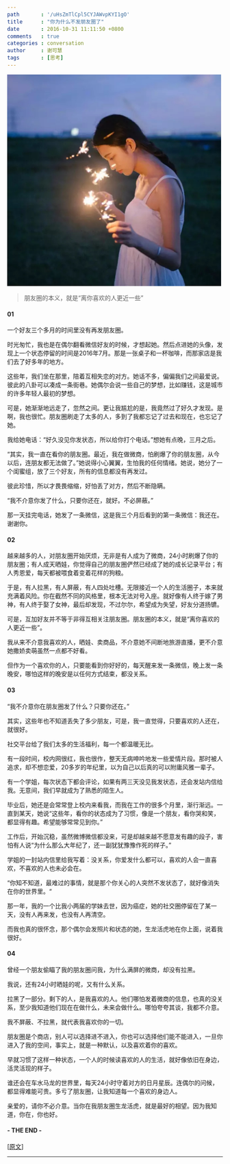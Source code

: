 ```yaml
---
path       : '/uHsZmTlCpl5CYJAWvpKYI1gO'
title      : "你为什么不发朋友圈了"
date       : 2016-10-31 11:11:50 +0800
comments   : true
categories : conversation
author     : 谢可慧
tags       : [思考]
---
```


<img src="/images/2016/2016-10-31-111150.jpeg" width="500" />

> 朋友圈的本义，就是“离你喜欢的人更近一些”

#### 01

一个好友三个多月的时间里没有再发朋友圈。

<!--more-->

时光匆忙，我也是在偶尔翻看微信好友的时候，才想起她。然后点进她的头像，发现上一个状态停留的时间是2016年7月。那是一张桌子和一杯咖啡，而那家店是我们去了好多年的地方。

这些年，我们坐在那里，陪着互相失恋的对方。她话不多，偏偏我们之间最爱说。彼此的八卦可以凑成一条街巷。她偶尔会说一些自己的梦想，比如赚钱，这是城市的许多年轻人最初的梦想。

可是，她渐渐地远走了，忽然之间。更让我尴尬的是，我竟然过了好久才发现。是啊，我也很忙。朋友圈刷走了太多的人，多到了我都忘记了过去和现在，也忘记了她。

我给她电话：“好久没见你发状态，所以给你打个电话。”想她有点晚，三月之后。

“其实，我一直在看你的朋友圈。最近，我在做微商，怕刷爆了你的朋友圈，从今以后，连朋友都无法做了。”她说得小心翼翼，生怕我的任何情绪。她说，她分了一个闺蜜组，放了三个好友，所有的信息都没有再发过。

彼此珍惜，所以才畏畏缩缩，好怕丢了对方，然后不断隐瞒。

“我不介意你发了什么，只要你还在，就好。不必屏蔽。”

那一天挂完电话，她发了一条微信，这是我三个月后看到的第一条微信：我还在。谢谢你。

#### 02

越来越多的人，对朋友圈开始厌烦，无非是有人成为了微商，24小时刷爆了你的朋友圈；有人成天晒娃，你觉得自己的朋友圈俨然已经成了她的成长记录平台；有人秀恩爱，每天都被喂食着变着花样的狗粮。

于是，有人拉黑，有人屏蔽，有人四处吐槽。无限接近一个人的生活圈子，本来就充满着风险。你在截然不同的风格里，根本无法对号入座。就好像有人终于嫁了男神，有人终于娶了女神，最后却发现，不过尔尔，希望成为失望，好友分道扬镳。

可是，互加好友并不等于非得互相关注朋友圈。朋友圈的本义，就是“离你喜欢的人更近一些”。

我从来不介意我喜欢的人，晒娃、卖商品，不介意她不间断地旅游直播，更不介意她撒娇卖萌虽然一点都不好看。

但作为一个喜欢你的人，只要能看到你好好的，每天醒来发一条微信，晚上发一条晚安，哪怕这样的晚安是以任何方式结束，都没关系。

#### 03

“我不介意你在朋友圈发了什么？只要你还在。”

其实，这些年也不知道丢失了多少朋友，可是，我一直觉得，只要喜欢的人还在，就很好。

社交平台给了我们太多的生活福利，每一个都温暖无比。

有一段时间，校内网很红，我也很作，整天无病呻吟地发一些爱情片段。那时被人追求，却不想恋爱，20多岁的年纪里，以为自己以后真的可以附庸风雅一辈子。

有一个学姐，每次状态下都会评论，如果有两三天没见我发状态，还会发站内信给我。无意间，我们早就成为了熟悉的陌生人。

毕业后，她还是会常常登上校内来看我，而我在工作的很多个月里，渐行渐远。一直到某天，她说“这些年，看你的状态成为了习惯，像是一个朋友，看你哭和笑，都显得有趣。希望能够常常见到你。”

工作后，开始沉稳，虽然微博微信都没来，可是却越来越不愿意发有趣的段子，害怕有人说“为什么那么大年纪了，还一副犹犹豫豫作死的样子。”

学姐的一封站内信里给我写着：没关系，你爱发什么都可以，喜欢的人会一直喜欢，不喜欢的人也未必会在。

“你知不知道，最难过的事情，就是那个你关心的人突然不发状态了，就好像消失在你的世界里。“

那一年，我的一个比我小两届的学妹去世，因为癌症，她的社交圈停留在了某一天，没有人再来发，也没有人再清空。

而我也真的很怀念，那个偶尔会发照片和状态的她，生龙活虎地在你上面，说着我很好。

#### 04

曾经一个朋友偷瞄了我的朋友圈问我，为什么满屏的微商，却没有拉黑。

我说，还有24小时晒娃的呢，又有什么关系。

拉黑了一部分。剩下的人，是我喜欢的人。他们哪怕发着微商的信息，也真的没关系，至少我知道他们现在在做什么，未来会做什么。哪怕夸夸其谈，我都不介意。

我不屏蔽、不拉黑，就代表我喜欢你的一切。

朋友圈是个商店，别人可以选择进不进入，你也可以选择他们能不能进入，一旦你进入了我的空间，事实上，就是一种默认，以及喜欢着你的喜欢。

早就习惯了这样一种状态，一个人的时候读喜欢的人的生活，就好像依旧在身边，活灵活现的样子。

谁还会在车水马龙的世界里，每天24小时守着对方的日月星辰。连偶尔的问候，都显得难能可贵。多亏了朋友圈，让我知道每一个喜欢的身边人。

亲爱的，请你不必介意。当你在我朋友圈生龙活虎，就是最好的相望。因为我知道，你在，你也好。

#### - THE END -

[<a target="_blank" href="http://mp.weixin.qq.com/s?__biz=MzAxNTA3MDUwNA==&mid=2651595619&idx=1&sn=d5e1c76969756f3f6f55516e545e9ddd&chksm=80712724b706ae3249e4933311c43dd1c33f3d8803e343f5eb19781386cf188359eae61ebfea&scene=0#rd">原文</a>]

***

